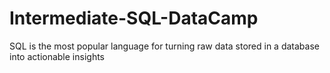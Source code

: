 # Intermediate-SQL-DataCamp
SQL is the most popular language for turning raw data stored in a database into actionable insights
